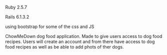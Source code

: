 Ruby 2.5.7

Rails 6.1.3.2

using bootstrap for some of the css and JS

ChowMeDown dog food application. Made to give users access to dog food recipes. Users will create an account and from there have access to dog food recipes as well as be able to add phots of ther dogs.

